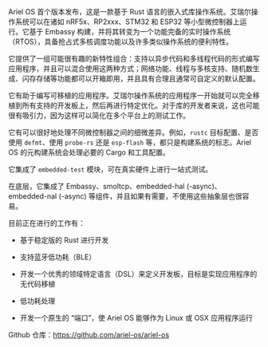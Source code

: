 Ariel OS 首个版本发布，这是一款基于 Rust 语言的嵌入式库操作系统。艾瑞尔操作系统可以在诸如 nRF5x、RP2xxx、STM32 和 ESP32 等小型微控制器上运行。它基于 Embassy 构建，并将其转变为一个功能完备的实时操作系统（RTOS），具备抢占式多核调度功能以及许多类似操作系统的便利特性。

它提供了一组可能很有趣的新特性组合：支持以异步代码和多线程代码的形式编写应用程序，并且可以混合使用这两种方式；网络功能、线程与多核支持、随机数生成、闪存存储等功能都可以开箱即用，并且具有合理且通常可自定义的默认配置。

它有助于编写可移植的应用程序。艾瑞尔操作系统的应用程序一开始就可以完全移植到所有支持的开发板上，然后再进行特定优化。对于库的开发者来说，这也可能很有吸引力，因为这样可以简化在多个平台上的测试工作。

它有可以很好地处理不同微控制器之间的细微差异。例如，`rustc` 目标配置、是否使用 `defmt`、使用 `probe-rs` 还是 `esp-flash` 等，都只是构建系统的标志。Ariel OS 的元构建系统会处理必要的 Cargo 和工具配置。

它集成了 `embedded-test` 模块，可在真实硬件上进行一站式测试。

在底层，它集成了 Embassy、smoltcp、embedded-hal (-async)、embedded-nal (-async) 等组件，并且如果有需要，不使用这些抽象层也很容易。

目前正在进行的工作有：

- 基于稳定版的 Rust 进行开发
    
- 支持蓝牙低功耗（BLE）
    
- 开发一个优秀的领域特定语言（DSL）来定义开发板，目标是实现应用程序的无代码移植
    
- 低功耗处理
    
- 开发一个原生的 “端口”，使 Ariel OS 能够作为 Linux 或 OSX 应用程序运行
    

Github 仓库：https://github.com/ariel-os/ariel-os


